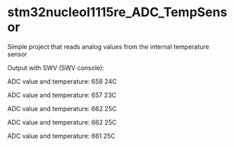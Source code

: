 # stm32nucleol1115re_ADC_TempSensor
Simple project that reads analog values from the internal temperature sensor

Output with SWV (SWV console):

ADC value and temperature: 658		24C

ADC value and temperature: 657		23C

ADC value and temperature: 662		25C

ADC value and temperature: 662		25C

ADC value and temperature: 661		25C
